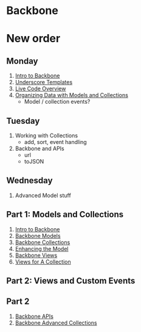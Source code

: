 
# Backbone

# New order
## Monday
1. [Intro to Backbone](Introduction-to-Backbonejs.md)
1. [Underscore Templates](../10-JavaScript/underscore-templates.md)
1. [Live Code Overview](live-code-overview.md)
1. [Organizing Data with Models and Collections](models-and-collections.md)
    - Model / collection events?

## Tuesday
1. Working with Collections
    - add, sort, event handling
1. Backbone and APIs
    - url
    - toJSON

## Wednesday
1. Advanced Model stuff

## Part 1: Models and Collections
1.  [Intro to Backbone](Introduction-to-Backbonejs.md)
1.  [Backbone Models](Backbone-Models.md)
1.  [Backbone Collections](Backbone-Collections.md)
1.  [Enhancing the Model](Enhancing-the-model.md)
1.  [Backbone Views](Backbone-Views.md)
1.  [Views for A Collection](Views-of-Collections.md)

## Part 2: Views and Custom Events

## Part 2
1.  [Backbone APIs](Backbone-APIs.md)
1.  [Backbone Advanced Collections](Backbone-Advanced-Collections.md)
